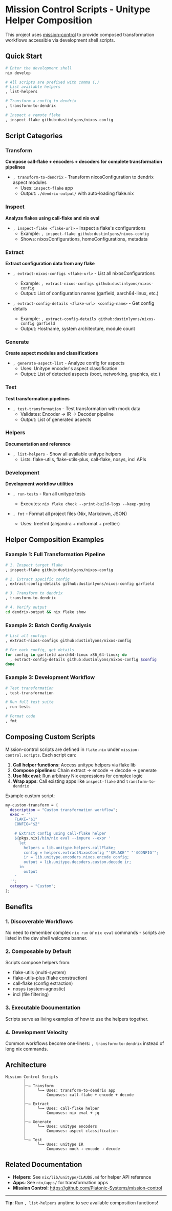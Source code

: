# Mission Control Scripts - Unitype Helper Composition

This project uses [mission-control](https://github.com/Platonic-Systems/mission-control) to provide composed transformation workflows accessible via development shell scripts.

## Quick Start

```bash
# Enter the development shell
nix develop

# All scripts are prefixed with comma (,)
# List available helpers
, list-helpers

# Transform a config to dendrix
, transform-to-dendrix

# Inspect a remote flake
, inspect-flake github:dustinlyons/nixos-config
```

## Script Categories

### Transform

**Compose call-flake + encoders + decoders for complete transformation pipelines**

- `, transform-to-dendrix` - Transform nixosConfiguration to dendrix aspect modules
  - Uses: `inspect-flake` app
  - Output: `./dendrix-output/` with auto-loading flake.nix

### Inspect

**Analyze flakes using call-flake and nix eval**

- `, inspect-flake <flake-url>` - Inspect a flake's configurations
  - Example: `, inspect-flake github:dustinlyons/nixos-config`
  - Shows: nixosConfigurations, homeConfigurations, metadata

### Extract

**Extract configuration data from any flake**

- `, extract-nixos-configs <flake-url>` - List all nixosConfigurations

  - Example: `, extract-nixos-configs github:dustinlyons/nixos-config`
  - Output: List of configuration names (garfield, aarch64-linux, etc.)

- `, extract-config-details <flake-url> <config-name>` - Get config details

  - Example: `, extract-config-details github:dustinlyons/nixos-config garfield`
  - Output: Hostname, system architecture, module count

### Generate

**Create aspect modules and classifications**

- `, generate-aspect-list` - Analyze config for aspects
  - Uses: Unitype encoder's aspect classification
  - Output: List of detected aspects (boot, networking, graphics, etc.)

### Test

**Test transformation pipelines**

- `, test-transformation` - Test transformation with mock data
  - Validates: Encoder → IR → Decoder pipeline
  - Output: List of generated aspects

### Helpers

**Documentation and reference**

- `, list-helpers` - Show all available unitype helpers
  - Lists: flake-utils, flake-utils-plus, call-flake, nosys, incl APIs

### Development

**Development workflow utilities**

- `, run-tests` - Run all unitype tests

  - Executes: `nix flake check --print-build-logs --keep-going`

- `, fmt` - Format all project files (Nix, Markdown, JSON)

  - Uses: treefmt (alejandra + mdformat + prettier)

## Helper Composition Examples

### Example 1: Full Transformation Pipeline

```bash
# 1. Inspect target flake
, inspect-flake github:dustinlyons/nixos-config

# 2. Extract specific config
, extract-config-details github:dustinlyons/nixos-config garfield

# 3. Transform to dendrix
, transform-to-dendrix

# 4. Verify output
cd dendrix-output && nix flake show
```

### Example 2: Batch Config Analysis

```bash
# List all configs
, extract-nixos-configs github:dustinlyons/nixos-config

# For each config, get details
for config in garfield aarch64-linux x86_64-linux; do
  , extract-config-details github:dustinlyons/nixos-config $config
done
```

### Example 3: Development Workflow

```bash
# Test transformation
, test-transformation

# Run full test suite
, run-tests

# Format code
, fmt
```

## Composing Custom Scripts

Mission-control scripts are defined in `flake.nix` under `mission-control.scripts`. Each script can:

1. **Call helper functions**: Access unitype helpers via flake lib
1. **Compose pipelines**: Chain extract → encode → decode → generate
1. **Use Nix eval**: Run arbitrary Nix expressions for complex logic
1. **Wrap apps**: Call existing apps like `inspect-flake` and `transform-to-dendrix`

Example custom script:

```nix
my-custom-transform = {
  description = "Custom transformation workflow";
  exec = ''
    FLAKE="$1"
    CONFIG="$2"

    # Extract config using call-flake helper
    ${pkgs.nix}/bin/nix eval --impure --expr '
      let
        helpers = lib.unitype.helpers.callFlake;
        config = helpers.extractNixosConfig "'$FLAKE'" "'$CONFIG'";
        ir = lib.unitype.encoders.nixos.encode config;
        output = lib.unitype.decoders.custom.decode ir;
      in
        output
    '
  '';
  category = "Custom";
};
```

## Benefits

### 1. Discoverable Workflows

No need to remember complex `nix run` or `nix eval` commands - scripts are listed in the dev shell welcome banner.

### 2. Composable by Default

Scripts compose helpers from:

- flake-utils (multi-system)
- flake-utils-plus (flake construction)
- call-flake (config extraction)
- nosys (system-agnostic)
- incl (file filtering)

### 3. Executable Documentation

Scripts serve as living examples of how to use the helpers together.

### 4. Development Velocity

Common workflows become one-liners: `, transform-to-dendrix` instead of long nix commands.

## Architecture

```
Mission Control Scripts
        │
        ├─→ Transform
        │     └─→ Uses: transform-to-dendrix app
        │         Composes: call-flake + encode + decode
        │
        ├─→ Extract
        │     └─→ Uses: call-flake helper
        │         Composes: nix eval + jq
        │
        ├─→ Generate
        │     └─→ Uses: unitype encoders
        │         Composes: aspect classification
        │
        └─→ Test
              └─→ Uses: unitype IR
                  Composes: mock → encode → decode
```

## Related Documentation

- **Helpers**: See `nix/lib/unitype/CLAUDE.md` for helper API reference
- **Apps**: See `nix/apps/` for transformation apps
- **Mission Control**: https://github.com/Platonic-Systems/mission-control

______________________________________________________________________

**Tip**: Run `, list-helpers` anytime to see available composition functions!
